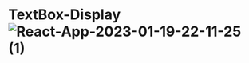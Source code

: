 # TextBox-Display![React-App-2023-01-19-22-11-25 (1)](https://user-images.githubusercontent.com/114646455/213513935-71d6bb27-d387-46e8-9ced-1f9620a4d298.gif)

